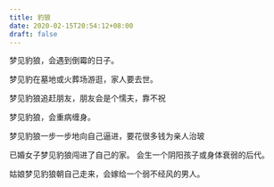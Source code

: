 ```yaml
---
title: 豹狼
date: 2020-02-15T20:54:12+08:00
draft: false
---
```


梦见豹狼，会遇到倒霉的日子。



梦见豹在墓地或火葬场游逛，家人要去世。



梦见豹狼追赶朋友，朋友会是个懦夫，靠不祝


梦见豹狼，会重病缠身。



梦见豹狼一步一步地向自己逼进，要花很多钱为亲人治玻


已婚女子梦见豹狼闯进了自己的家。
会生一个阴阳孩子或身体衰弱的后代。



姑娘梦见豹狼朝自己走来，会嫁给一个弱不经风的男人。
